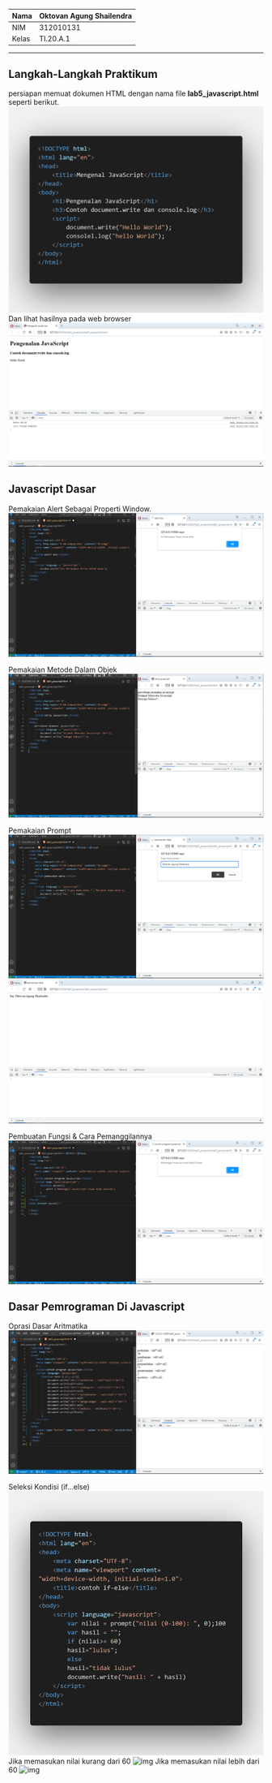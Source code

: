 | Nama  | Oktovan Agung Shailendra|
|-------|-------------------------|
|NIM    |312010131                |
| Kelas | TI.20.A.1               |

---

## Langkah-Langkah Praktikum
persiapan memuat dokumen HTML dengan nama file **lab5_javascript.html** seperti berikut.
![img](img/img1.png)
Dan lihat hasilnya pada web browser
![img](img/img2.png)

## Javascript Dasar
Pemakaian Alert Sebagai Properti Window.
![img](img/img3.png)

Pemakaian Metode Dalam Objek
![img](img/img4.png)

Pemakaian Prompt
![img](img/img5.png)
![img](img/img6.png)

Pembuatan Fungsi & Cara Pemanggilannya
![img](img/img7.png)

## Dasar Pemrograman Di Javascript
Oprasi Dasar Aritmatika
![img](img/img8.png)

Seleksi Kondisi (if...else)
![img](img/img9.png)
Jika memasukan nilai kurang dari 60
![img](img/img10.png)
Jika memasukan nilai lebih dari 60
![img](img/img11.png)

